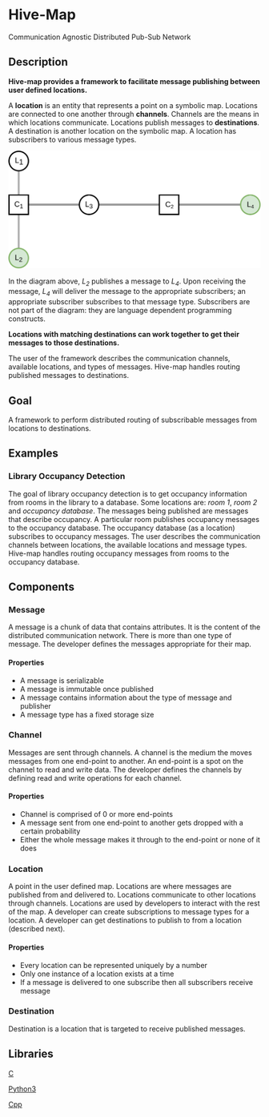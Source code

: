 # Hive-Map

Communication Agnostic Distributed Pub-Sub Network

## Description

**Hive-map provides a framework to facilitate message publishing between user 
defined locations.**

A **location** is an entity that represents a point on a symbolic map. Locations
are connected to one another through **channels**. Channels are the means in 
which locations communicate. Locations publish messages to **destinations**. A 
destination is another location on the symbolic map. A location has subscribers 
to various message types.

![](docs/diagrams/node_interaction_01.png)

In the diagram above, *L<sub>2</sub>* publishes a message to *L<sub>4</sub>*. 
Upon receiving the message, *L<sub>4</sub>* will deliver the message to the 
appropriate subscribers; an appropriate subscriber subscribes to that message 
type. Subscribers are not part of the diagram: they are language dependent 
programming constructs.

**Locations with matching destinations can work together to get their messages
to those destinations.**

The user of the framework describes the communication channels, available 
locations, and types of messages. Hive-map handles routing published messages to 
destinations. 


## Goal

A framework to perform distributed routing of subscribable messages from 
locations to destinations.

## Examples

### Library Occupancy Detection

The goal of library occupancy detection is to get occupancy information from 
rooms in the library to a database. Some locations are: *room 1*, *room 2* and 
*occupancy database*. The messages being published are messages that describe 
occupancy. A particular room publishes occupancy messages to the occupancy 
database. The occupancy database (as a location) subscribes to occupancy 
messages. The user describes the communication channels between locations, the 
available locations and message types. Hive-map handles routing occupancy 
messages from rooms to the occupancy database.

## Components

### Message
A message is a chunk of data that contains attributes. It is the content of the
distributed communication network. There is more than one type of message. The 
developer defines the messages appropriate for their map.

#### Properties
- A message is serializable
- A message is immutable once published 
- A message contains information about the type of message and publisher
- A message type has a fixed storage size

### Channel
Messages are sent through channels. A channel is the medium the moves messages
from one end-point to another. An end-point is a spot on the channel to read
and write data. The developer defines the channels by defining read and write
operations for each channel.

#### Properties
- Channel is comprised of 0 or more end-points
- A message sent from one end-point to another gets dropped with a certain 
probability
- Either the whole message makes it through to the end-point or none of it does

### Location
A point in the user defined map. Locations are where messages are published from 
and delivered to. Locations communicate to other locations through channels.
Locations are used by developers to interact with the rest of the map. A 
developer can create subscriptions to message types for a location. A developer 
can get destinations to publish to from a location (described next).

#### Properties
- Every location can be represented uniquely by a number
- Only one instance of a location exists at a time 
- If a message is delivered to one subscribe then all subscribers receive 
message

### Destination
Destination is a location that is targeted to receive published messages.

## Libraries
[C](https://github.com/gregjhansell97/hive-map-c/)  

[Python3](https://github.com/gregjhansell97/hive-map-python-3/)

[Cpp](https://github.com/gregjhansell97/hive-map-cpp/)  
  
